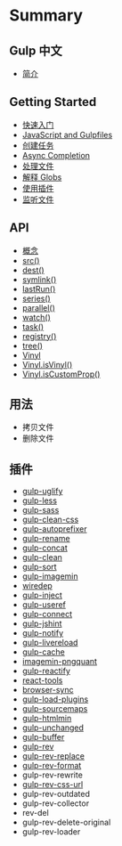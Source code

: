 # Summary

## Gulp 中文

* [简介](README.md)

## Getting Started

* [快速入门](/getting-started/1-quick-start.md)
* [JavaScript and Gulpfiles](/getting-started/2-javascript-and-gulpfiles.md)
* [创建任务](/getting-started/3-creating-tasks.md)
* [Async Completion](/getting-started/4-async-completion.md)
* [处理文件](/getting-started/5-working-with-files.md)
* [解释 Globs](/getting-started/6-explaining-globs.md)
* [使用插件](/getting-started/7-using-plugins.md)
* [监听文件](/getting-started/8-watching-files.md)

## API

* [概念](/api/concepts.md)
* [src\(\)](/api/src.md)
* [dest\(\)](/api/dest.md)
* [symlink\(\)](/api/symlink.md)
* [lastRun\(\)](/api/last-run.md)
* [series\(\)](/api/series.md)
* [parallel\(\)](/api/parallel.md)
* [watch\(\)](/api/watch.md)
* [task\(\)](/api/task.md)
* [registry\(\)](/api/registry.md)
* [tree\(\)](/api/tree.md)
* [Vinyl](/api/vinyl.md)
* [Vinyl.isVinyl\(\)](/api/vinyl-isvinyl.md)
* [Vinyl.isCustomProp\(\)](/api/vinyl-iscustomprop.md)

## 用法

* 拷贝文件
* 删除文件

## 插件

* [gulp-uglify](cha-jian/gulp-uglify.md)
* [gulp-less](cha-jian/gulp-less.md)
* [gulp-sass](cha-jian/gulp-sass.md)
* [gulp-clean-css](cha-jian/gulp-clean-css.md)
* [gulp-autoprefixer](cha-jian/gulp-autoprefixer.md)
* [gulp-rename](cha-jian/gulp-rename.md)
* [gulp-concat](cha-jian/gulp-concat.md)
* [gulp-clean](cha-jian/gulp-clean.md)
* [gulp-sort](cha-jian/gulp-sort.md)
* [gulp-imagemin](cha-jian/gulp-imagemin.md)
* [wiredep](cha-jian/wiredep.md)
* [gulp-inject](cha-jian/gulp-inject.md)
* [gulp-useref](cha-jian/gulp-useref.md)
* [gulp-connect](cha-jian/gulp-connect.md)
* [gulp-jshint](cha-jian/gulp-jshint.md)
* [gulp-notify](cha-jian/gulp-notify.md)
* [gulp-livereload](cha-jian/gulp-livereload.md)
* [gulp-cache](cha-jian/gulp-cache.md)
* [imagemin-pngquant](cha-jian/imagemin-pngquant.md)
* [gulp-reactify](cha-jian/gulp-reactify.md)
* [react-tools](cha-jian/react-tools.md)
* [browser-sync](cha-jian/browser-sync.md)
* [gulp-load-plugins](cha-jian/gulp-load-plugins.md)
* [gulp-sourcemaps](cha-jian/gulp-sourcemaps.md)
* [gulp-htmlmin](cha-jian/gulp-htmlmin.md)
* [gulp-unchanged](cha-jian/gulp-unchanged.md)
* [gulp-buffer](cha-jian/gulp-buffer.md)
* [gulp-rev](cha-jian/gulp-rev.md)
* [gulp-rev-replace](cha-jian/gulp-rev-replace.md)
* [gulp-rev-format](cha-jian/gulp-rev-format.md)
* gulp-rev-rewrite
* [gulp-rev-css-url](cha-jian/gulp-rev-css-url.md)
* gulp-rev-outdated
* gulp-rev-collector
* rev-del
* gulp-rev-delete-original
* gulp-rev-loader

